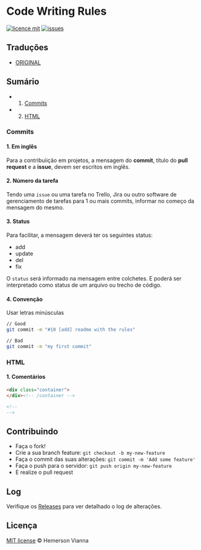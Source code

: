# Code Writing Rules

[![licence mit](https://img.shields.io/badge/license-MIT-blue.svg?style=flat-square)](http://hemersonvianna.mit-license.org/)
[![issues](https://img.shields.io/github/issues/hemersonvianna/code-writing-rules.svg?style=flat-square)](https://github.com/hemersonvianna/code-writing-rules/issues)

## Traduções

* [ORIGINAL](https://github.com/hemersonvianna/code-writing-rules/)

## Sumário

* 1. [Commits](#commits)
* 2. [HTML](#html)

### Commits

#### 1. Em inglês

Para a contribuiição em projetos, a mensagem do **commit**, título do **pull request** e a **issue**, devem ser escritos em inglês.

#### 2. Número da tarefa

Tendo uma `issue` ou uma tarefa no Trello, Jira ou outro software de gerenciamento de tarefas para 1 ou mais commits, informar no começo da mensagem do mesmo.

#### 3. Status

Para facilitar, a mensagem deverá ter os seguintes status:

- add
- update
- del
- fix

O `status` será informado na mensagem entre colchetes. E poderá ser interpretado como status de um arquivo ou trecho de código.

#### 4. Convenção

Usar letras minúsculas

```bash
// Good
git commit -m "#10 [add] readme with the rules"

// Bad
git commit -m "my first commit"
```  

### HTML

#### 1. Comentários

```html 
<div class="container">
</div><!-- /container -->
```

```html 
<!-- 
-->
```


## Contribuindo

- Faça o fork!
- Crie a sua branch feature: `git checkout -b my-new-feature`
- Faça o commit das suas alterações: `git commit -m 'Add some feature'`
- Faça o push para o servidor: `git push origin my-new-feature`
- E realize o pull request

## Log

Verifique os [Releases](https://github.com/hemersonvianna/code-writing-rules/releases) para ver detalhado o log de alterações.

## Licença

[MIT license](http://hemersonvianna.mit-license.org/) © Hemerson Vianna
